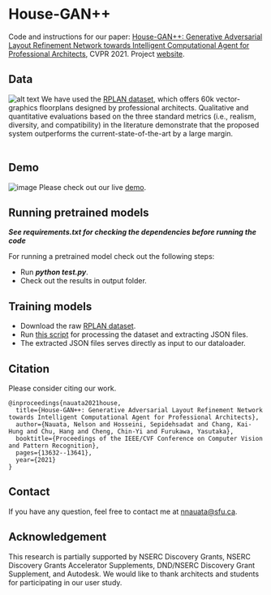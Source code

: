 House-GAN++
======

Code and instructions for our paper:
[House-GAN++: Generative Adversarial Layout Refinement Network towards Intelligent Computational Agent for Professional Architects](https://arxiv.org/abs/2103.02574), CVPR 2021. Project [website](https://ennauata.github.io/houseganpp/page.html).

Data
------
![alt text](https://github.com/ennauata/houseganpp/blob/main/refs/sample.png "Sample")
We have used the [RPLAN dataset](http://staff.ustc.edu.cn/~fuxm/projects/DeepLayout/index.html), which offers 60k vector-graphics floorplans designed by professional architects. Qualitative and quantitative evaluations based on the three standard metrics (i.e., realism, diversity, and compatibility) in the literature demonstrate that the proposed system outperforms the current-state-of-the-art by a large margin.<br/>
<br/>

Demo
------
![image](https://user-images.githubusercontent.com/719481/116904118-29674080-abf2-11eb-8789-62c36edc4f9b.png)
Please check out our live [demo](http://www.houseganpp.com).

Running pretrained models
------
***See requirements.txt for checking the dependencies before running the code***

For running a pretrained model check out the following steps:
- Run ***python test.py***.
- Check out the results in output folder.

Training models
------
- Download the raw [RPLAN dataset](http://staff.ustc.edu.cn/~fuxm/projects/DeepLayout/index.html).
- Run [this script](https://github.com/sepidsh/Housegan-data-reader) for processing the dataset and extracting JSON files.
- The extracted JSON files serves directly as input to our dataloader.

Citation
------
Please consider citing our work.
```
@inproceedings{nauata2021house,
  title={House-GAN++: Generative Adversarial Layout Refinement Network towards Intelligent Computational Agent for Professional Architects},
  author={Nauata, Nelson and Hosseini, Sepidehsadat and Chang, Kai-Hung and Chu, Hang and Cheng, Chin-Yi and Furukawa, Yasutaka},
  booktitle={Proceedings of the IEEE/CVF Conference on Computer Vision and Pattern Recognition},
  pages={13632--13641},
  year={2021}
}
```

Contact
------
If you have any question, feel free to contact me at nnauata@sfu.ca.


Acknowledgement
------
This research is partially supported by NSERC Discovery Grants, NSERC Discovery Grants Accelerator Supplements, DND/NSERC Discovery Grant Supplement, and Autodesk. We would like to thank architects and students for participating in our user study.
